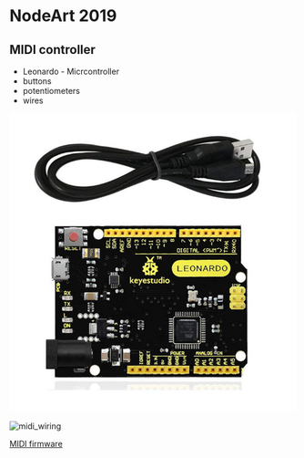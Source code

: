 # NodeArt 2019



## MIDI controller

* Leonardo - Micrcontroller
* buttons
* potentiometers
* wires

![leonardo](leonardo.jpg)


![midi_wiring](midi_wiring.png)


[MIDI firmware](midi_firmware)

